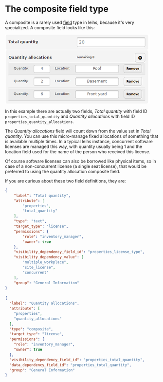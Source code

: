 # The composite field type

A composite is a rarely used [field](Fields) type in leihs, because it's very specialized. A composite field looks like this:

![An example of what a composite field looks like](images/composite_field.png)

In this example there are actually two fields, *Total quantity* with field ID `properties_total_quantity` and *Quantity allocations* with field ID `properties_quantity_allocations`.

The *Quantity allocations* field will count down from the value set in *Total quantity*. You can use this micro-manage fixed allocations of something that is available multiple times. In a typical leihs instance, concurrent software licenses are managed this way, with quantity usually being 1 and the location field used for the name of the person who received this license.

Of course software licenses can also be borrowed like physical items, so in case of a non-concurrent license (a single seat license), that would be preferred to using the quantity allocation composite field.

If you are curious about these two field definitions, they are:

```json
{
	"label": "Total quantity",
	"attribute": [
		"properties",
		"total_quantity"
	],
	"type": "text",
	"target_type": "license",
	"permissions": {
		"role": "inventory_manager",
		"owner": true
	},
	"visibility_dependency_field_id": "properties_license_type",
	"visibility_dependency_value": [
		"multiple_workplace",
		"site_license",
		"concurrent"
	],
	"group": "General Information"
}

{
  "label": "Quantity allocations",
  "attribute": [
    "properties",
    "quantity_allocations"
  ],
  "type": "composite",
  "target_type": "license",
  "permissions": {
    "role": "inventory_manager",
    "owner": true
  },
  "visibility_dependency_field_id": "properties_total_quantity",
  "data_dependency_field_id": "properties_total_quantity",
  "group": "General Information"
}

```
